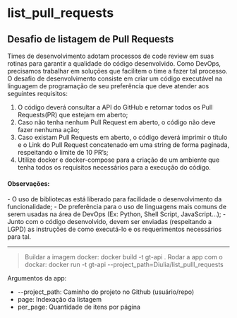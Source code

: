 # list_pull_requests

<h2>Desafio de listagem de Pull Requests</h2>

<p>
Times de desenvolvimento adotam processos de code review em suas rotinas para
garantir a qualidade do código desenvolvido. Como DevOps, precisamos trabalhar
em soluções que facilitem o time a fazer tal processo.
O desafio de desenvolvimento consiste em criar um código executável na linguagem
de programação de seu preferência que deve atender aos seguintes requisitos:
</p>

1. O código deverá consultar a API do GitHub e retornar todos os Pull Requests(PR) que estejam em aberto;
2. Caso não tenha nenhum Pull Request em aberto, o código não deve fazer
nenhuma ação;
3. Caso existam Pull Requests em aberto, o código deverá imprimir o título e o Link do Pull Request concatenado em uma string de forma paginada, respeitando o limite de 10 PR’s;
4. Utilize docker e docker-compose para a criação de um ambiente que tenha todos os requisitos necessários para a execução do código.

<h4>Observações:</h4>
- O uso de bibliotecas está liberado para facilidade o desenvolvimento da
funcionalidade;
- De preferência para o uso de linguagens mais comuns de serem usadas na
área de DevOps (Ex: Python, Shell Script, JavaScript...);
- Junto com o código desenvolvido, devem ser enviadas (respeitando a LGPD)
as instruções de como executá-lo e os requerimentos necessários para tal.


---
> Buildar a imagem docker: docker build -t gt-api .
> Rodar a app com o dockar: docker run -t gt-api --project_path=Diulia/list_pulll_requests

Argumentos da app:
- --project_path: Caminho do projeto no Github (usuário/repo)
- page: Indexação da listagem
- per_page: Quantidade de itens por página